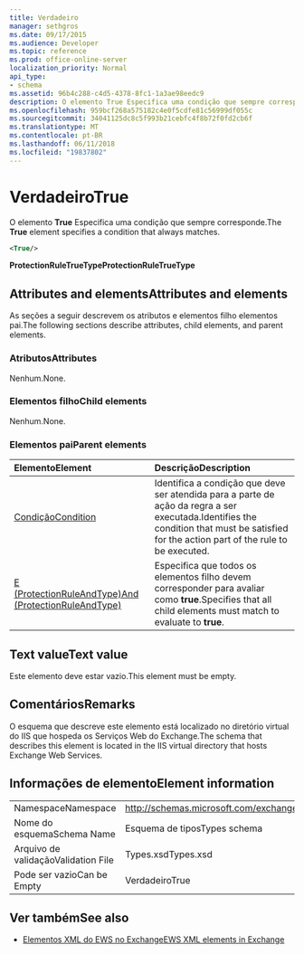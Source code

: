 ```yaml
---
title: Verdadeiro
manager: sethgros
ms.date: 09/17/2015
ms.audience: Developer
ms.topic: reference
ms.prod: office-online-server
localization_priority: Normal
api_type:
- schema
ms.assetid: 96b4c288-c4d5-4378-8fc1-1a3ae98eedc9
description: O elemento True Especifica uma condição que sempre corresponde.
ms.openlocfilehash: 959bcf268a575182c4e0f5cdfe81c56999df055c
ms.sourcegitcommit: 34041125dc8c5f993b21cebfc4f8b72f0fd2cb6f
ms.translationtype: MT
ms.contentlocale: pt-BR
ms.lasthandoff: 06/11/2018
ms.locfileid: "19837802"
---
```

# <a name="true"></a><span data-ttu-id="39127-103">Verdadeiro</span><span class="sxs-lookup"><span data-stu-id="39127-103">True</span></span>

<span data-ttu-id="39127-104">O elemento **True** Especifica uma condição que sempre corresponde.</span><span class="sxs-lookup"><span data-stu-id="39127-104">The **True** element specifies a condition that always matches.</span></span> 
  
```xml
<True/>
```

<span data-ttu-id="39127-105">**ProtectionRuleTrueType**</span><span class="sxs-lookup"><span data-stu-id="39127-105">**ProtectionRuleTrueType**</span></span>

## <a name="attributes-and-elements"></a><span data-ttu-id="39127-106">Attributes and elements</span><span class="sxs-lookup"><span data-stu-id="39127-106">Attributes and elements</span></span>

<span data-ttu-id="39127-107">As seções a seguir descrevem os atributos e elementos filho elementos pai.</span><span class="sxs-lookup"><span data-stu-id="39127-107">The following sections describe attributes, child elements, and parent elements.</span></span>
  
### <a name="attributes"></a><span data-ttu-id="39127-108">Atributos</span><span class="sxs-lookup"><span data-stu-id="39127-108">Attributes</span></span>

<span data-ttu-id="39127-109">Nenhum.</span><span class="sxs-lookup"><span data-stu-id="39127-109">None.</span></span>
  
### <a name="child-elements"></a><span data-ttu-id="39127-110">Elementos filho</span><span class="sxs-lookup"><span data-stu-id="39127-110">Child elements</span></span>

<span data-ttu-id="39127-111">Nenhum.</span><span class="sxs-lookup"><span data-stu-id="39127-111">None.</span></span>
  
### <a name="parent-elements"></a><span data-ttu-id="39127-112">Elementos pai</span><span class="sxs-lookup"><span data-stu-id="39127-112">Parent elements</span></span>

|<span data-ttu-id="39127-113">**Elemento**</span><span class="sxs-lookup"><span data-stu-id="39127-113">**Element**</span></span>|<span data-ttu-id="39127-114">**Descrição**</span><span class="sxs-lookup"><span data-stu-id="39127-114">**Description**</span></span>|
|:-----|:-----|
|[<span data-ttu-id="39127-115">Condição</span><span class="sxs-lookup"><span data-stu-id="39127-115">Condition</span></span>](condition.md) <br/> |<span data-ttu-id="39127-116">Identifica a condição que deve ser atendida para a parte de ação da regra a ser executada.</span><span class="sxs-lookup"><span data-stu-id="39127-116">Identifies the condition that must be satisfied for the action part of the rule to be executed.</span></span>  <br/> |
|[<span data-ttu-id="39127-117">E (ProtectionRuleAndType)</span><span class="sxs-lookup"><span data-stu-id="39127-117">And (ProtectionRuleAndType)</span></span>](and-protectionruleandtype.md) <br/> |<span data-ttu-id="39127-118">Especifica que todos os elementos filho devem corresponder para avaliar como **true**.</span><span class="sxs-lookup"><span data-stu-id="39127-118">Specifies that all child elements must match to evaluate to **true**.</span></span>  <br/> |
   
## <a name="text-value"></a><span data-ttu-id="39127-119">Text value</span><span class="sxs-lookup"><span data-stu-id="39127-119">Text value</span></span>

<span data-ttu-id="39127-120">Este elemento deve estar vazio.</span><span class="sxs-lookup"><span data-stu-id="39127-120">This element must be empty.</span></span>
  
## <a name="remarks"></a><span data-ttu-id="39127-121">Comentários</span><span class="sxs-lookup"><span data-stu-id="39127-121">Remarks</span></span>

<span data-ttu-id="39127-122">O esquema que descreve este elemento está localizado no diretório virtual do IIS que hospeda os Serviços Web do Exchange.</span><span class="sxs-lookup"><span data-stu-id="39127-122">The schema that describes this element is located in the IIS virtual directory that hosts Exchange Web Services.</span></span>
  
## <a name="element-information"></a><span data-ttu-id="39127-123">Informações de elemento</span><span class="sxs-lookup"><span data-stu-id="39127-123">Element information</span></span>

|||
|:-----|:-----|
|<span data-ttu-id="39127-124">Namespace</span><span class="sxs-lookup"><span data-stu-id="39127-124">Namespace</span></span>  <br/> |http://schemas.microsoft.com/exchange/services/2006/types  <br/> |
|<span data-ttu-id="39127-125">Nome do esquema</span><span class="sxs-lookup"><span data-stu-id="39127-125">Schema Name</span></span>  <br/> |<span data-ttu-id="39127-126">Esquema de tipos</span><span class="sxs-lookup"><span data-stu-id="39127-126">Types schema</span></span>  <br/> |
|<span data-ttu-id="39127-127">Arquivo de validação</span><span class="sxs-lookup"><span data-stu-id="39127-127">Validation File</span></span>  <br/> |<span data-ttu-id="39127-128">Types.xsd</span><span class="sxs-lookup"><span data-stu-id="39127-128">Types.xsd</span></span>  <br/> |
|<span data-ttu-id="39127-129">Pode ser vazio</span><span class="sxs-lookup"><span data-stu-id="39127-129">Can be Empty</span></span>  <br/> |<span data-ttu-id="39127-130">Verdadeiro</span><span class="sxs-lookup"><span data-stu-id="39127-130">True</span></span>  <br/> |
   
## <a name="see-also"></a><span data-ttu-id="39127-131">Ver também</span><span class="sxs-lookup"><span data-stu-id="39127-131">See also</span></span>

- [<span data-ttu-id="39127-132">Elementos XML do EWS no Exchange</span><span class="sxs-lookup"><span data-stu-id="39127-132">EWS XML elements in Exchange</span></span>](ews-xml-elements-in-exchange.md)

